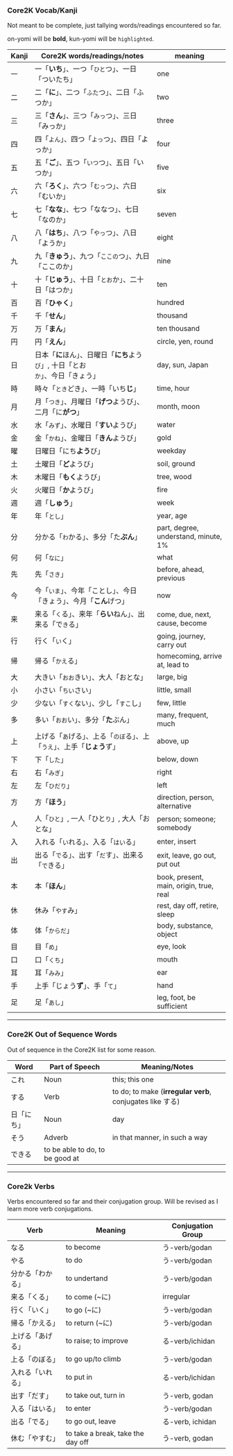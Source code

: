 ### Core2K Vocab/Kanji

Not meant to be complete, just tallying words/readings encountered so far.

on-yomi will be **bold**, kun-yomi will be `highlighted`.

| **Kanji** | **Core2K words/readings/notes** | **meaning** |
| --- | --- | --- |
| 一 | 一「**いち**」、一つ「`ひと`つ」、一日「ついたち」 | one |
| 二 | 二「**に**」、二つ「`ふた`つ」、二日「ふつか」 | two |
| 三 | 三「**さん**」、三つ「`みっ`つ」、三日「みっか」| three |
| 四 | 四「`よん`」、四つ「`よっ`つ」、四日「よっか」 | four |
| 五 | 五「**ご**」、五つ「`いつ`つ」、五日「いつか」 | five |
| 六 | 六「**ろく**」、六つ「`むっ`つ」、六日「むいか」 | six |
| 七 | 七「**なな**」、七つ「ななつ」、七日「なのか」 | seven |
| 八 | 八「**はち**」、八つ「`やっ`つ」、八日「ようか」 | eight |
| 九 | 九「**きゅう**」、九つ「`ここの`つ」、九日「ここのか」 | nine |
| 十 | 十「**じゅう**」、十日「`とお`か」、二十日「はつか」 | ten |
| 百 | 百「**ひゃく**」 | hundred |Z
| 千 | 千「**せん**」 | thousand |
| 万 | 万「**まん**」 | ten thousand |
| 円 | 円「**えん**」 | circle, yen, round |
| 日 | 日本「**に**ほん」、日曜日「**にち**よう`び`」, 十日「とお`か`」、今日「きょう」 | day, sun, Japan |
| 時 | 時々「`とき`どき」、一時「いち**じ**」 | time, hour |
| 月 | 月「`つき`」、月曜日「**げつ**ようび」、二月「に**がつ**」 | month, moon |
| 水 | 水「`みず`」、水曜日「**すい**ようび」 | water |
| 金 | 金「`かね`」、金曜日「**きん**ようび」 | gold |
| 曜 | 日曜日「にち**よう**び」 | weekday |
| 土 | 土曜日「**ど**ようび」 |  soil, ground |
| 木 | 木曜日「**もく**ようび」 | tree, wood |
| 火 | 火曜日「**か**ようび」 | fire |
| 週 | 週「**しゅう**」 | week |
| 年 | 年「`とし`」 | year, age |
| 分 | 分かる「`わ`かる」、多分「た**ぶん**」 | part, degree, understand, minute, 1% |　
| 何 | 何「`なに`」 | what |
| 先 | 先「`さき`」 | before, ahead, previous |
| 今 | 今「`いま`」、今年「ことし」、今日「きょう」、今月「**こん**げつ」 | now |
| 来 | 来る「`く`る」、来年「**らい**ねん」、出来る「で`き`る」 | come, due, next, cause, become |
| 行 | 行く「`い`く」 | going, journey, carry out | 
| 帰 | 帰る「`かえ`る」 | homecoming, arrive at, lead to |
| 大 | 大きい「`おお`きい」、大人「おとな」 | large, big |
| 小 | 小さい「`ちい`さい」 | little, small |
| 少 | 少ない「`すく`ない」、少し「`すこ`し」 | few, little |
| 多 | 多い「`おお`い」、多分「**た**ぶん」 | many, frequent, much |
| 上 | 上げる「`あ`げる」、上る「`のぼ`る」、上「`うえ`」、上手「**じょう**ず」 | above, up |
| 下 | 下「`した`」 | below, down |
| 右 | 右「`みぎ`」 | right |
| 左 | 左「`ひだり`」 | left |
| 方 | 方「**ほう**」 | direction, person, alternative |
| 人 | 人「`ひと`」, 一人「ひと`り`」, 大人「おとな」 | person; someone; somebody |
| 入 | 入れる「`い`れる」、入る「`はい`る」 | enter, insert |
| 出 | 出る「`で`る」、出す「`だ`す」、出来る「`で`きる」 | exit, leave, go out, put out |
| 本 | 本「**ほん**」 | book, present, main, origin, true, real |
| 休 | 休み「`やす`み」 | rest, day off, retire, sleep |
| 体 | 体「`からだ`」 | body, substance, object | 
| 目 | 目「`め`」 | eye, look |
| 口 | 口「`くち`」 | mouth |
| 耳 | 耳「`みみ`」 | ear |
| 手 | 上手「じょう**ず**」、手「`て`」 | hand |
| 足 | 足「`あし`」| leg, foot, be sufficient |

---

### Core2K Out of Sequence Words

Out of sequence in the Core2K list for some reason.

| **Word** | **Part of Speech** | **Meaning/Notes**
| --- | --- | --- |
| これ | Noun | this; this one |
| する | Verb | to do; to make (**irregular verb**, conjugates like する) |
| 日「にち」 | Noun | day |
| そう | Adverb | in that manner, in such a way |
| できる | to be able to do, to be good at |

---

### Core2k Verbs

Verbs encountered so far and their conjugation group. Will be revised as I learn more verb conjugations.

| **Verb** | **Meaning** | **Conjugation Group** |
| --- | --- | --- |
| なる | to become | う-verb/godan |
| やる | to do | う-verb/godan |
| 分かる「わかる」| to undertand | う-verb/godan |
| 来る「くる」 | to come (~に) | irregular |
| 行く「いく」 | to go (~に) | う-verb/godan |
| 帰る「かえる」 | to return (~に) | う-verb/godan |
| 上げる「あげる」 | to raise; to improve | る-verb/ichidan |
| 上る「のぼる」 | to go up/to climb | う-verb/godan |
| 入れる「いれる」 | to put in | る-verb/ichidan |
| 出す「だす」 | to take out, turn in | う-verb, godan |
| 入る「はいる」 | to enter | う-verb/godan |
| 出る「でる」 | to go out, leave | る-verb, ichidan |
| 休む「やすむ」 | to take a break, take the day off | う-verb, godan |